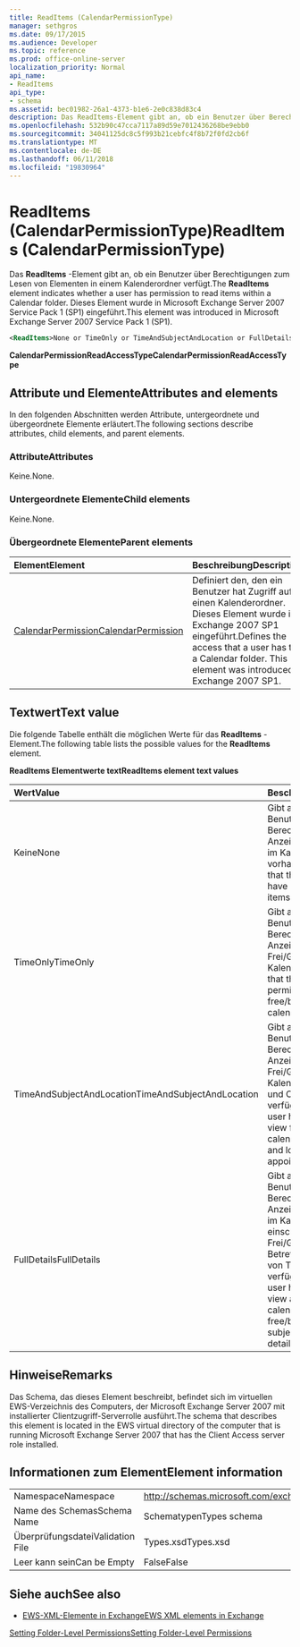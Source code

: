 ```yaml
---
title: ReadItems (CalendarPermissionType)
manager: sethgros
ms.date: 09/17/2015
ms.audience: Developer
ms.topic: reference
ms.prod: office-online-server
localization_priority: Normal
api_name:
- ReadItems
api_type:
- schema
ms.assetid: bec01982-26a1-4373-b1e6-2e0c838d83c4
description: Das ReadItems-Element gibt an, ob ein Benutzer über Berechtigungen zum Lesen von Elementen in einem Kalenderordner verfügt. Dieses Element wurde in Microsoft Exchange Server 2007 Service Pack 1 (SP1) eingeführt.
ms.openlocfilehash: 532b90c47cca7117a89d59e7012436268be9ebb0
ms.sourcegitcommit: 34041125dc8c5f993b21cebfc4f8b72f0fd2cb6f
ms.translationtype: MT
ms.contentlocale: de-DE
ms.lasthandoff: 06/11/2018
ms.locfileid: "19830964"
---
```

# <a name="readitems-calendarpermissiontype"></a><span data-ttu-id="d5af0-104">ReadItems (CalendarPermissionType)</span><span class="sxs-lookup"><span data-stu-id="d5af0-104">ReadItems (CalendarPermissionType)</span></span>

<span data-ttu-id="d5af0-105">Das **ReadItems** -Element gibt an, ob ein Benutzer über Berechtigungen zum Lesen von Elementen in einem Kalenderordner verfügt.</span><span class="sxs-lookup"><span data-stu-id="d5af0-105">The **ReadItems** element indicates whether a user has permission to read items within a Calendar folder.</span></span> <span data-ttu-id="d5af0-106">Dieses Element wurde in Microsoft Exchange Server 2007 Service Pack 1 (SP1) eingeführt.</span><span class="sxs-lookup"><span data-stu-id="d5af0-106">This element was introduced in Microsoft Exchange Server 2007 Service Pack 1 (SP1).</span></span> 
  
```xml
<ReadItems>None or TimeOnly or TimeAndSubjectAndLocation or FullDetails</ReadItems>
```

 <span data-ttu-id="d5af0-107">**CalendarPermissionReadAccessType**</span><span class="sxs-lookup"><span data-stu-id="d5af0-107">**CalendarPermissionReadAccessType**</span></span>
## <a name="attributes-and-elements"></a><span data-ttu-id="d5af0-108">Attribute und Elemente</span><span class="sxs-lookup"><span data-stu-id="d5af0-108">Attributes and elements</span></span>

<span data-ttu-id="d5af0-109">In den folgenden Abschnitten werden Attribute, untergeordnete und übergeordnete Elemente erläutert.</span><span class="sxs-lookup"><span data-stu-id="d5af0-109">The following sections describe attributes, child elements, and parent elements.</span></span>
  
### <a name="attributes"></a><span data-ttu-id="d5af0-110">Attribute</span><span class="sxs-lookup"><span data-stu-id="d5af0-110">Attributes</span></span>

<span data-ttu-id="d5af0-111">Keine.</span><span class="sxs-lookup"><span data-stu-id="d5af0-111">None.</span></span>
  
### <a name="child-elements"></a><span data-ttu-id="d5af0-112">Untergeordnete Elemente</span><span class="sxs-lookup"><span data-stu-id="d5af0-112">Child elements</span></span>

<span data-ttu-id="d5af0-113">Keine.</span><span class="sxs-lookup"><span data-stu-id="d5af0-113">None.</span></span>
  
### <a name="parent-elements"></a><span data-ttu-id="d5af0-114">Übergeordnete Elemente</span><span class="sxs-lookup"><span data-stu-id="d5af0-114">Parent elements</span></span>

|<span data-ttu-id="d5af0-115">**Element**</span><span class="sxs-lookup"><span data-stu-id="d5af0-115">**Element**</span></span>|<span data-ttu-id="d5af0-116">**Beschreibung**</span><span class="sxs-lookup"><span data-stu-id="d5af0-116">**Description**</span></span>|
|:-----|:-----|
|[<span data-ttu-id="d5af0-117">CalendarPermission</span><span class="sxs-lookup"><span data-stu-id="d5af0-117">CalendarPermission</span></span>](calendarpermission.md) <br/> |<span data-ttu-id="d5af0-p103">Definiert den, den ein Benutzer hat Zugriff auf einen Kalenderordner. Dieses Element wurde in Exchange 2007 SP1 eingeführt.</span><span class="sxs-lookup"><span data-stu-id="d5af0-p103">Defines the access that a user has to a Calendar folder. This element was introduced in Exchange 2007 SP1.</span></span>  <br/> |
   
## <a name="text-value"></a><span data-ttu-id="d5af0-120">Textwert</span><span class="sxs-lookup"><span data-stu-id="d5af0-120">Text value</span></span>

<span data-ttu-id="d5af0-121">Die folgende Tabelle enthält die möglichen Werte für das **ReadItems** -Element.</span><span class="sxs-lookup"><span data-stu-id="d5af0-121">The following table lists the possible values for the **ReadItems** element.</span></span> 
  
<span data-ttu-id="d5af0-122">**ReadItems Elementwerte text**</span><span class="sxs-lookup"><span data-stu-id="d5af0-122">**ReadItems element text values**</span></span>

|<span data-ttu-id="d5af0-123">**Wert**</span><span class="sxs-lookup"><span data-stu-id="d5af0-123">**Value**</span></span>|<span data-ttu-id="d5af0-124">**Beschreibung**</span><span class="sxs-lookup"><span data-stu-id="d5af0-124">**Description**</span></span>|
|:-----|:-----|
|<span data-ttu-id="d5af0-125">Keine</span><span class="sxs-lookup"><span data-stu-id="d5af0-125">None</span></span>  <br/> |<span data-ttu-id="d5af0-126">Gibt an, dass der Benutzer die Berechtigung zum Anzeigen von Elementen im Kalender nicht vorhanden ist.</span><span class="sxs-lookup"><span data-stu-id="d5af0-126">Indicates that the user does not have permission to view items in the calendar.</span></span>  <br/> |
|<span data-ttu-id="d5af0-127">TimeOnly</span><span class="sxs-lookup"><span data-stu-id="d5af0-127">TimeOnly</span></span>  <br/> |<span data-ttu-id="d5af0-128">Gibt an, dass der Benutzer die Berechtigung zum Anzeigen der nur Frei/Gebucht-Zeit im Kalender hat.</span><span class="sxs-lookup"><span data-stu-id="d5af0-128">Indicates that the user has permission to view only free/busy time in the calendar.</span></span>  <br/> |
|<span data-ttu-id="d5af0-129">TimeAndSubjectAndLocation</span><span class="sxs-lookup"><span data-stu-id="d5af0-129">TimeAndSubjectAndLocation</span></span>  <br/> |<span data-ttu-id="d5af0-130">Gibt an, dass der Benutzer über die Berechtigung zum Anzeigen von Frei/Gebucht-Zeit in den Kalender und den Betreff und Ort von Terminen verfügt.</span><span class="sxs-lookup"><span data-stu-id="d5af0-130">Indicates that the user has permission to view free/busy time in the calendar and the subject and location of appointments.</span></span>  <br/> |
|<span data-ttu-id="d5af0-131">FullDetails</span><span class="sxs-lookup"><span data-stu-id="d5af0-131">FullDetails</span></span>  <br/> |<span data-ttu-id="d5af0-132">Gibt an, dass der Benutzer die Berechtigung zum Anzeigen aller Elemente im Kalender, einschließlich der Frei/Gebucht-Zeit und Betreff, Ort und Details von Terminen verfügt.</span><span class="sxs-lookup"><span data-stu-id="d5af0-132">Indicates that the user has permission to view all items in the calendar, including free/busy time and subject, location, and details of appointments.</span></span>  <br/> |
   
## <a name="remarks"></a><span data-ttu-id="d5af0-133">Hinweise</span><span class="sxs-lookup"><span data-stu-id="d5af0-133">Remarks</span></span>

<span data-ttu-id="d5af0-134">Das Schema, das dieses Element beschreibt, befindet sich im virtuellen EWS-Verzeichnis des Computers, der Microsoft Exchange Server 2007 mit installierter Clientzugriff-Serverrolle ausführt.</span><span class="sxs-lookup"><span data-stu-id="d5af0-134">The schema that describes this element is located in the EWS virtual directory of the computer that is running Microsoft Exchange Server 2007 that has the Client Access server role installed.</span></span>
  
## <a name="element-information"></a><span data-ttu-id="d5af0-135">Informationen zum Element</span><span class="sxs-lookup"><span data-stu-id="d5af0-135">Element information</span></span>

|||
|:-----|:-----|
|<span data-ttu-id="d5af0-136">Namespace</span><span class="sxs-lookup"><span data-stu-id="d5af0-136">Namespace</span></span>  <br/> |http://schemas.microsoft.com/exchange/services/2006/types  <br/> |
|<span data-ttu-id="d5af0-137">Name des Schemas</span><span class="sxs-lookup"><span data-stu-id="d5af0-137">Schema Name</span></span>  <br/> |<span data-ttu-id="d5af0-138">Schematypen</span><span class="sxs-lookup"><span data-stu-id="d5af0-138">Types schema</span></span>  <br/> |
|<span data-ttu-id="d5af0-139">Überprüfungsdatei</span><span class="sxs-lookup"><span data-stu-id="d5af0-139">Validation File</span></span>  <br/> |<span data-ttu-id="d5af0-140">Types.xsd</span><span class="sxs-lookup"><span data-stu-id="d5af0-140">Types.xsd</span></span>  <br/> |
|<span data-ttu-id="d5af0-141">Leer kann sein</span><span class="sxs-lookup"><span data-stu-id="d5af0-141">Can be Empty</span></span>  <br/> |<span data-ttu-id="d5af0-142">False</span><span class="sxs-lookup"><span data-stu-id="d5af0-142">False</span></span>  <br/> |
   
## <a name="see-also"></a><span data-ttu-id="d5af0-143">Siehe auch</span><span class="sxs-lookup"><span data-stu-id="d5af0-143">See also</span></span>



- [<span data-ttu-id="d5af0-144">EWS-XML-Elemente in Exchange</span><span class="sxs-lookup"><span data-stu-id="d5af0-144">EWS XML elements in Exchange</span></span>](ews-xml-elements-in-exchange.md)


[<span data-ttu-id="d5af0-145">Setting Folder-Level Permissions</span><span class="sxs-lookup"><span data-stu-id="d5af0-145">Setting Folder-Level Permissions</span></span>](http://msdn.microsoft.com/library/c7530e86-5112-401c-b10a-9c054ae59f07%28Office.15%29.aspx)

